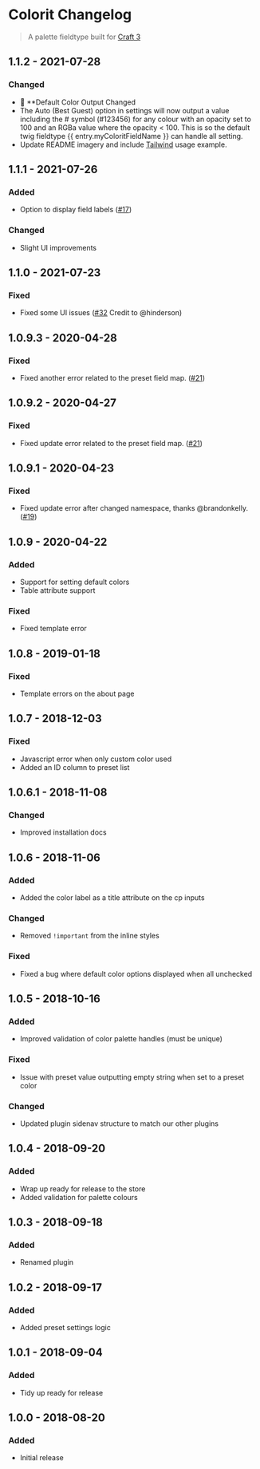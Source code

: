 # Colorit Changelog
> A palette fieldtype built for [Craft 3](https://craftcms.com)

## 1.1.2 - 2021-07-28

### Changed
- :mega: **Default Color Output Changed
- The Auto (Best Guest) option in settings will now output a value including the # symbol (#123456) for any colour with an opacity set to 100 and an RGBa value where the opacity < 100. This is so the default twig fieldtype {{ entry.myColoritFieldName }} can handle all setting.
- Update README imagery and include [Tailwind](https://tailwindcss.com/) usage example.

## 1.1.1 - 2021-07-26

### Added
- Option to display field labels ([#17](https://github.com/presseddigital/colorit/issues/17))

### Changed
- Slight UI improvements

## 1.1.0 - 2021-07-23

### Fixed
- Fixed some UI issues ([#32](https://github.com/presseddigital/colorit/issues/32) Credit to @hinderson)

## 1.0.9.3 - 2020-04-28

### Fixed
- Fixed another error related to the preset field map. ([#21](https://github.com/presseddigital/colorit/issues/21))

## 1.0.9.2 - 2020-04-27

### Fixed
- Fixed update error related to the preset field map. ([#21](https://github.com/presseddigital/colorit/issues/21))

## 1.0.9.1 - 2020-04-23

### Fixed
- Fixed update error after changed namespace, thanks @brandonkelly. ([#19](https://github.com/presseddigital/colorit/issues/19))

## 1.0.9 - 2020-04-22

### Added
- Support for setting default colors
- Table attribute support

### Fixed
- Fixed template error

## 1.0.8 - 2019-01-18

### Fixed
- Template errors on the about page

## 1.0.7 - 2018-12-03

### Fixed
- Javascript error when only custom color used
- Added an ID column to preset list

## 1.0.6.1 - 2018-11-08

### Changed
- Improved installation docs

## 1.0.6 - 2018-11-06

### Added
- Added the color label as a title attribute on the cp inputs

### Changed
- Removed `!important` from the inline styles

### Fixed
- Fixed a bug where default color options displayed when all unchecked

## 1.0.5 - 2018-10-16

### Added
- Improved validation of color palette handles (must be unique)

### Fixed
- Issue with preset value outputting empty string when set to a preset color

### Changed
- Updated plugin sidenav structure to match our other plugins

## 1.0.4 - 2018-09-20

### Added
- Wrap up ready for release to the store
- Added validation for palette colours

## 1.0.3 - 2018-09-18

### Added
- Renamed plugin

## 1.0.2 - 2018-09-17

### Added
- Added preset settings logic

## 1.0.1 - 2018-09-04

### Added
- Tidy up ready for release

## 1.0.0 - 2018-08-20

### Added
- Initial release

